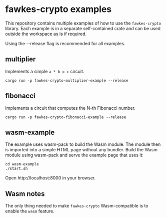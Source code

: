 # fawkes-crypto examples

This repository contains multiple examples of how to use the `fawkes-crypto` library. Each example is in a separate self-contained crate and can be used outside the workspace as is if required.

Using the --release flag is recommended for all examples.

## multiplier
Implements a simple `a * b = c` circuit.
```
cargo run -p fawkes-crypto-multiplier-example --release
```

## fibonacci
Implements a circuit that computes the N-th Fibonacci number.
```
cargo run -p fawkes-crypto-fibonacci-example --release
```

## wasm-example

The example uses wasm-pack to build the Wasm module. The module then is imported into a simple HTML page without any bundler.
Build the Wasm module using wasm-pack and serve the example page that uses it:
```
cd wasm-example
./start.sh
```
Open http://localhost:8000 in your browser.


## Wasm notes
The only thing needed to make `fawkes-crypto` Wasm-compatible is to enable the `wasm` feature. 





